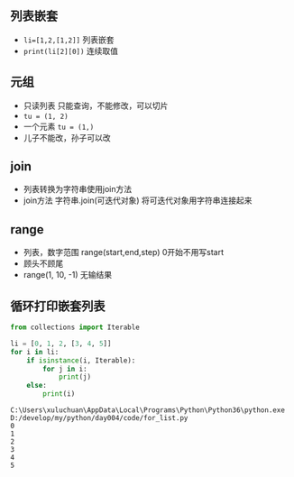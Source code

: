 ## 列表嵌套

- `li=[1,2,[1,2]]` 列表嵌套
- `print(li[2][0])` 连续取值

## 元组

- 只读列表 只能查询，不能修改，可以切片
- `tu = (1, 2)`
- 一个元素 `tu = (1,)`
- 儿子不能改，孙子可以改

## join

- 列表转换为字符串使用join方法
- join方法 字符串.join(可迭代对象) 将可迭代对象用字符串连接起来

## range

- 列表，数字范围 range(start,end,step) 0开始不用写start 
- 顾头不顾尾
- range(1, 10, -1) 无输结果

## 循环打印嵌套列表

```python
from collections import Iterable

li = [0, 1, 2, [3, 4, 5]]
for i in li:
    if isinstance(i, Iterable):
        for j in i:
            print(j)
    else:
        print(i)
```

```
C:\Users\xuluchuan\AppData\Local\Programs\Python\Python36\python.exe D:/develop/my/python/day004/code/for_list.py
0
1
2
3
4
5
```